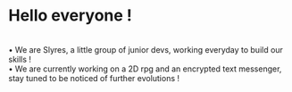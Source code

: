 <!DOCTYPE>
<h1>Hello everyone !</h1>
<body>
  <div style="white-space:pre-line;">
    <p1>• We are Slyres, a little group of junior devs, working everyday to build our skills !</p1>
    <p2>• We are currently working on a 2D rpg and an encrypted text messenger, stay tuned to be noticed of further evolutions !</p2>
    
  </div>
</body>

